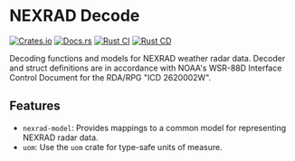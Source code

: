 # NEXRAD Decode

[![Crates.io](https://img.shields.io/crates/v/nexrad-decode)](https://crates.io/crates/nexrad-decode)
[![Docs.rs](https://docs.rs/nexrad-decode/badge.svg)](https://docs.rs/nexrad-decode)
[![Rust CI](https://github.com/danielway/nexrad/actions/workflows/rust_ci.yml/badge.svg?branch=master)](https://github.com/danielway/nexrad/actions/workflows/rust_ci.yml)
[![Rust CD](https://github.com/danielway/nexrad/actions/workflows/rust_cd.yml/badge.svg)](https://github.com/danielway/nexrad/actions/workflows/rust_cd.yml)

Decoding functions and models for NEXRAD weather radar data. Decoder and struct definitions are in accordance with
NOAA's WSR-88D Interface Control Document for the RDA/RPG "ICD 2620002W".

## Features

- `nexrad-model`: Provides mappings to a common model for representing NEXRAD radar data.
- `uom`: Use the `uom` crate for type-safe units of measure.
